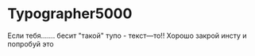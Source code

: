 # Typographer5000
Если    тебя....... бесит "такой" тупо - текст—то!! Хорошо закрой  инсту и попробуй это

